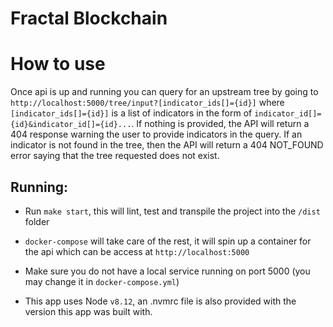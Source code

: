 # Fractal Blockchain

# How to use

Once api is up and running you can query for an upstream tree by going to `http://localhost:5000/tree/input?[indicator_ids[]={id}]` where `[indicator_ids[]={id}]` is a list of indicators in the form of `indicator_id[]={id}&indicator_id[]={id}...`. If nothing is provided, the API will return a 404 response warning the user to provide indicators in the query. If an indicator is not found in the tree, then the API will return a 404 NOT_FOUND error saying that the tree requested does not exist.

## Running:

- Run `make start`, this will lint, test and transpile the project into the `/dist` folder

- `docker-compose` will take care of the rest, it will spin up a container for the api which can be access at `http://localhost:5000`

- Make sure you do not have a local service running on port 5000 (you may change it in `docker-compose.yml`)

- This app uses Node `v8.12`, an .nvmrc file is also provided with the version this app was built with.
